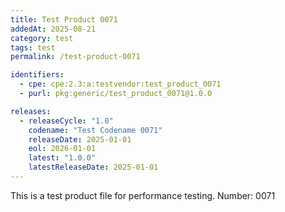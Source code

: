 ```yaml
---
title: Test Product 0071
addedAt: 2025-08-21
category: test
tags: test
permalink: /test-product-0071

identifiers:
  - cpe: cpe:2.3:a:testvendor:test_product_0071
  - purl: pkg:generic/test_product_0071@1.0.0

releases:
  - releaseCycle: "1.0"
    codename: "Test Codename 0071"
    releaseDate: 2025-01-01
    eol: 2026-01-01
    latest: "1.0.0"
    latestReleaseDate: 2025-01-01
---
```


This is a test product file for performance testing. Number: 0071
